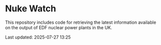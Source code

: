 # Nuke Watch

This repository includes code for retrieving the latest information available on the output of EDF nuclear power plants in the UK.

Last updated: 2025-07-27 13:25